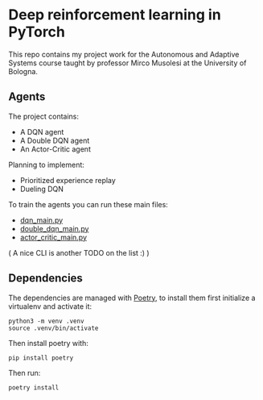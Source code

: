 # Deep reinforcement learning in PyTorch
This repo contains my project work for the Autonomous and Adaptive Systems course taught by professor Mirco Musolesi at the University of Bologna.

## Agents
The project contains:
* A DQN agent
* A Double DQN agent
* An Actor-Critic agent

Planning to implement:
* Prioritized experience replay
* Dueling DQN

To train the agents you can run these main files:
* [dqn_main.py](https://github.com/alessandropacielli/autonomous_systems_project/blob/master/dqn_main.py)
* [double_dqn_main.py](https://github.com/alessandropacielli/autonomous_systems_project/blob/master/double_dqn_main.py)
* [actor_critic_main.py](https://github.com/alessandropacielli/autonomous_systems_project/blob/master/actor_critic_main.py)

( A nice CLI is another TODO on the list :) )

## Dependencies
The dependencies are managed with [Poetry](https://python-poetry.org/), to install them first initialize a virtualenv and activate it:
```
python3 -m venv .venv
source .venv/bin/activate
```
Then install poetry with:
```
pip install poetry
```
Then run:
```
poetry install
```

